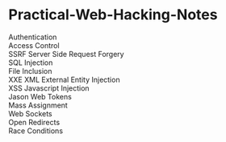 # Practical-Web-Hacking-Notes  
Authentication  
Access Control  
SSRF Server Side Request Forgery  
SQL Injection  
File Inclusion  
XXE XML External Entity Injection  
XSS Javascript Injection  
Jason Web Tokens  
Mass Assignment  
Web Sockets  
Open Redirects  
Race Conditions  
